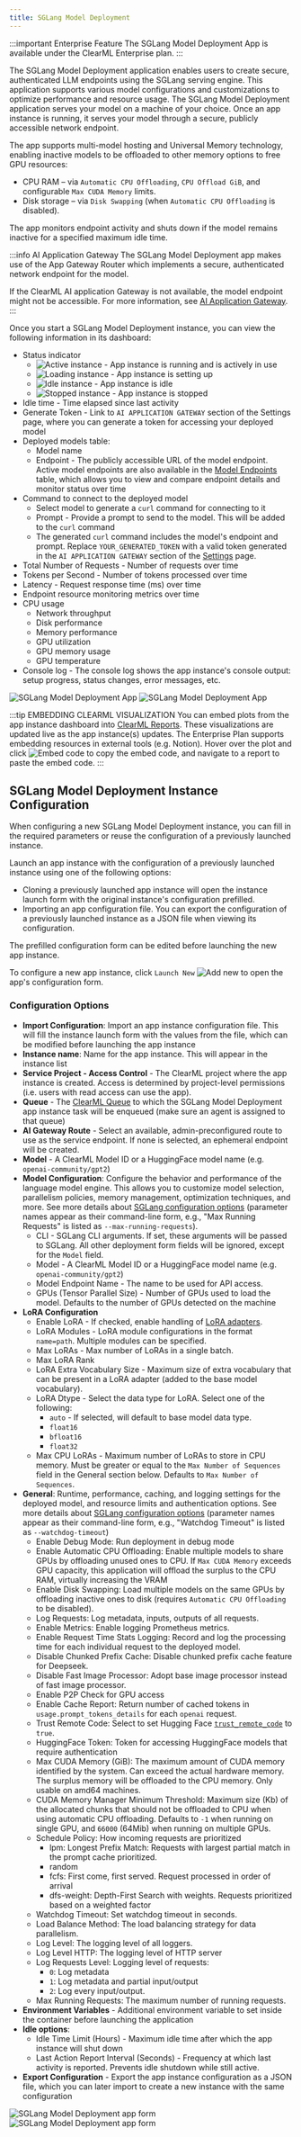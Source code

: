 ```yaml
---
title: SGLang Model Deployment
---
```


:::important Enterprise Feature
The SGLang Model Deployment App is available under the ClearML Enterprise plan.
:::

The SGLang Model Deployment application enables users to create secure, authenticated LLM endpoints using the SGLang 
serving engine. This application supports various model configurations and customizations to optimize performance and 
resource usage. The SGLang Model Deployment application serves your model on a machine of your choice. Once an app 
instance is running, it serves your model through a secure, publicly accessible network endpoint. 

The app supports multi-model hosting and Universal Memory technology, enabling inactive models to be offloaded to other memory options to free GPU resources:
* CPU RAM – via `Automatic CPU Offloading`, `CPU Offload GiB`, and configurable `Max CUDA Memory` limits.
* Disk storage – via `Disk Swapping` (when `Automatic CPU Offloading` is disabled).

The app monitors endpoint activity and shuts down if the model remains inactive for a specified maximum idle time.

:::info AI Application Gateway
The SGLang Model Deployment app makes use of the App Gateway Router which implements a secure, authenticated 
network endpoint for the model.

If the ClearML AI application Gateway is not available, the model endpoint might not be accessible.
For more information, see [AI Application Gateway](../../deploying_clearml/enterprise_deploy/appgw.md).
:::

Once you start a SGLang Model Deployment instance, you can view the following information in its dashboard:
* Status indicator
  * <img src="/docs/latest/icons/ico-sglang-active.svg" alt="Active instance" className="icon size-md space-sm" /> - App instance is running and is actively in use
  * <img src="/docs/latest/icons/ico-sglang-loading.svg" alt="Loading instance" className="icon size-md space-sm" /> - App instance is setting up
  * <img src="/docs/latest/icons/ico-sglang-idle.svg" alt="Idle instance" className="icon size-md space-sm" /> - App instance is idle
  * <img src="/docs/latest/icons/ico-sglang-stopped.svg" alt="Stopped instance" className="icon size-md space-sm" /> - App instance is stopped
* Idle time - Time elapsed since last activity 
* Generate Token - Link to `AI APPLICATION GATEWAY` section of the Settings page, where you can generate a token for accessing your deployed model
* Deployed models table:
  * Model name
  * Endpoint - The publicly accessible URL of the model endpoint. Active model endpoints are also available in the 
    [Model Endpoints](../webapp_model_endpoints.md) table, which allows you to view and compare endpoint details and 
    monitor status over time
* Command to connect to the deployed model
  * Select model to generate a `curl` command for connecting to it
  * Prompt - Provide a prompt to send to the model. This will be added to the `curl` command
  * The generated `curl` command includes the model's endpoint and prompt. Replace `YOUR_GENERATED_TOKEN` with a valid
  token generated in the `AI APPLICATION GATEWAY` section of the [Settings](../settings/webapp_settings_profile.md#ai-application-gateway-tokens) page.
* Total Number of Requests - Number of requests over time
* Tokens per Second - Number of tokens processed over time
* Latency - Request response time (ms) over time
* Endpoint resource monitoring metrics over time
* CPU usage
  * Network throughput
  * Disk performance
  * Memory performance
  * GPU utilization
  * GPU memory usage
  * GPU temperature
* Console log - The console log shows the app instance's console output: setup progress, status changes, error messages,
etc.

![SGLang Model Deployment App](../../img/apps_sglang_dashboard.png#light-mode-only)
![SGLang Model Deployment App](../../img/apps_sglang_dashboard_dark.png#dark-mode-only)

:::tip EMBEDDING CLEARML VISUALIZATION
You can embed plots from the app instance dashboard into [ClearML Reports](../webapp_reports.md). These visualizations 
are updated live as the app instance(s) updates. The Enterprise Plan supports embedding resources in 
external tools (e.g. Notion). Hover over the plot and click <img src="/docs/latest/icons/ico-plotly-embed-code.svg" alt="Embed code" className="icon size-md space-sm" /> 
to copy the embed code, and navigate to a report to paste the embed code.
:::

## SGLang Model Deployment Instance Configuration

When configuring a new SGLang Model Deployment instance, you can fill in the required parameters or reuse the 
configuration of a previously launched instance. 

Launch an app instance with the configuration of a previously launched instance using one of the following options:
* Cloning a previously launched app instance will open the instance launch form with the original instance's 
configuration prefilled.
* Importing an app configuration file. You can export the configuration of a previously launched instance as a JSON file 
when viewing its configuration.

The prefilled configuration form can be edited before launching the new app instance.

To configure a new app instance, click `Launch New` <img src="/docs/latest/icons/ico-add.svg" alt="Add new" className="icon size-md space-sm" /> 
to open the app's configuration form.

### Configuration Options
* **Import Configuration**: Import an app instance configuration file. This will fill the instance launch form with the 
values from the file, which can be modified before launching the app instance
* **Instance name**:  Name for the app instance. This will appear in the instance list
* **Service Project - Access Control** - The ClearML project where the app instance is created. Access is determined by 
  project-level permissions (i.e. users with read access can use the app).
* **Queue** - The [ClearML Queue](../../fundamentals/agents_and_queues.md#what-is-a-queue) to which the SGLang Model Deployment app 
instance task will be enqueued (make sure an agent is assigned to that queue)
* **AI Gateway Route** - Select an available, admin-preconfigured route to use as the service endpoint. If none is selected, an ephemeral endpoint will be created.
* **Model** - A ClearML Model ID or a HuggingFace model name (e.g. `openai-community/gpt2`)
* **Model Configuration**: Configure the behavior and performance of the language model engine. This allows you to 
  customize model selection, parallelism policies, memory management, optimization techniques, and more. See more details 
  about [SGLang configuration options](https://docs.sglang.ai/advanced_features/server_arguments.html#model-and-tokenizer)
  (parameter names appear as their command-line form, e.g., "Max Running Requests" is listed as `--max-running-requests`).
  * CLI - SGLang CLI arguments. If set, these arguments will be passed to SGLang. All other deployment form fields will 
  be ignored, except for the `Model` field.
  * Model - A ClearML Model ID or a HuggingFace model name (e.g. `openai-community/gpt2`)
  * Model Endpoint Name - The name to be used for API access. 
  * GPUs (Tensor Parallel Size) - Number of GPUs used to load the model. Defaults to the number of GPUs detected on the machine 
* **LoRA Configuration** 
  * Enable LoRA - If checked, enable handling of [LoRA adapters](https://huggingface.co/docs/diffusers/en/training/lora#lora).
  * LoRA Modules - LoRA module configurations in the format `name=path`. Multiple modules can be specified.
  * Max LoRAs - Max number of LoRAs in a single batch. 
  * Max LoRA Rank
  * LoRA Extra Vocabulary Size - Maximum size of extra vocabulary that can be present in a LoRA adapter (added to the base model vocabulary).
  * LoRA Dtype - Select the data type for LoRA. Select one of the following:
    * `auto` - If selected, will default to base model data type.
    * `float16`
    * `bfloat16`
    * `float32`    
  * Max CPU LoRAs - Maximum number of LoRAs to store in CPU memory. Must be greater or equal to the 
  `Max Number of Sequences` field in the General section below. Defaults to `Max Number of Sequences`.
* **General**: Runtime, performance, caching, and logging settings for the deployed model, and resource limits and 
  authentication options. See more details about [SGLang configuration options](https://docs.sglang.ai/advanced_features/server_arguments.html#model-and-tokenizer)
  (parameter names appear as their command-line form, e.g., "Watchdog Timeout" is listed as `--watchdog-timeout`)
  * Enable Debug Mode: Run deployment in debug mode
  * Enable Automatic CPU Offloading: Enable multiple models to share GPUs by offloading unused ones to CPU. If `Max CUDA Memory` 
    exceeds GPU capacity, this application will offload the surplus to the CPU RAM, virtually increasing the VRAM
  * Enable Disk Swapping: Load multiple models on the same GPUs by offloading inactive ones to disk (requires `Automatic CPU Offloading` 
    to be disabled). 
  * Log Requests: Log metadata, inputs, outputs of all requests.
  * Enable Metrics: Enable logging Prometheus metrics.
  * Enable Request Time Stats Logging: Record and log the processing time for each individual request to the deployed model.
  * Disable Chunked Prefix Cache: Disable chunked prefix cache feature for Deepseek.
  * Disable Fast Image Processor: Adopt base image processor instead of fast image processor.
  * Enable P2P Check for GPU access
  * Enable Cache Report: Return number of cached tokens in `usage.prompt_tokens_details` for each `openai` request. 
  * Trust Remote Code: Select to set Hugging Face [`trust_remote_code`](https://huggingface.co/docs/text-generation-inference/main/en/reference/launcher#trustremotecode) 
  to `true`.
  * HuggingFace Token: Token for accessing HuggingFace models that require authentication
  * Max CUDA Memory (GiB): The maximum amount of CUDA memory identified by the system. Can exceed the actual hardware 
  memory. The surplus memory will be offloaded to the CPU memory. Only usable on amd64 machines.
  * CUDA Memory Manager Minimum Threshold: Maximum size (Kb) of the allocated chunks that should not be offloaded to CPU 
  when using automatic CPU offloading. Defaults to `-1` when running on single GPU, and `66000` (64Mib) when running on 
  multiple GPUs.
  * Schedule Policy: How incoming requests are prioritized
    * lpm: Longest Prefix Match: Requests with largest partial match in the prompt cache prioritized.
    * random
    * fcfs: First come, first served. Request processed in order of arrival
    * dfs-weight: Depth-First Search with weights. Requests prioritized based on a weighted factor
  * Watchdog Timeout: Set watchdog timeout in seconds.
  * Load Balance Method: The load balancing strategy for data parallelism.
  * Log Level: The logging level of all loggers.
  * Log Level HTTP: The logging level of HTTP server
  * Log Requests Level: Logging level of requests:
    * `0`: Log metadata
    * `1`: Log metadata and partial input/output
    * `2`: Log every input/output.
  * Max Running Requests: The maximum number of running requests.
* **Environment Variables** - Additional environment variable to set inside the container before launching the application
* **Idle options**: 
  * Idle Time Limit (Hours) - Maximum idle time after which the app instance will shut down
  * Last Action Report Interval (Seconds) - Frequency at which last activity is reported. Prevents idle shutdown while still active.
* **Export Configuration** - Export the app instance configuration as a JSON file, which you can later import to create a 
new instance with the same configuration

<div class="max-w-65">

![SGLang Model Deployment app form](../../img/apps_sglang_form.png#light-mode-only)
![SGLang Model Deployment app form](../../img/apps_sglang_form_dark.png#dark-mode-only)
 
</div>